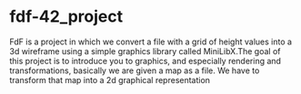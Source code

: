 # fdf-42_project
FdF is a project in which we convert a file with a grid of height values into a 3d wireframe using a simple graphics library called MiniLibX.The goal of this project is to introduce you to graphics, and especially rendering and transformations, basically we are given a map as a file. We have to transform that map into a 2d graphical representation
